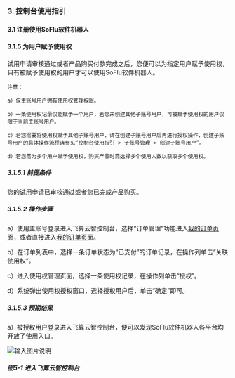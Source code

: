 ### 3. 控制台使用指引

#### 3.1 注册使用SoFlu软件机器人

#### 3.1.5 为用户赋予使用权

试用申请审核通过或者产品购买付款完成之后，您便可以为指定用户赋予使用权，只有被赋予使用权的用户才可以使用SoFlu软件机器人。

```
注意：

a）仅主账号用户拥有使用权管理权限。

b）一条使用权记录仅能赋予一个用户，若您未创建其他子账号用户，可被赋予使用权的用户仅限于当前主账号用户。

c）若您需要将使用权赋予其他子账号用户，请在创建子账号用户后再进行授权操作，创建子账号用户的具体操作流程请参见“控制台使用指引 > 子账号管理 > 创建子账号用户”。

d）若您需为多个用户赋予使用权，购买产品时需选择多个使用人数以获取多个使用权。
```

##### 3.1.5.1 前提条件

您的试用申请已审核通过或者您已完成产品购买。

##### 3.1.5.2 操作步骤

a）使用主账号登录进入飞算云智控制台，选择“订单管理”功能进入[我的订单页面](https://user.feisuanyz.com/orderManage/myOrder)，或者直接进入[我的订单页面](https://user.feisuanyz.com/orderManage/myOrder)。

b）在订单列表中，选择一条订单状态为“已支付”的订单记录，在操作列单击“关联使用权”。

c）进入使用权管理页面，选择一条使用权记录，在操作列单击“授权”。

d）系统弹出使用权授权窗口，选择授权用户后，单击“确定”即可。

##### 3.1.5.3 预期结果

a）被授权用户登录进入飞算云智控制台，便可以发现SoFlu软件机器人各平台均开放了使用入口。

![输入图片说明](../../../../images/SoFlu%EF%BC%88%E5%90%8E%E7%AB%AF%EF%BC%89%E5%BC%80%E5%8F%91%E5%B9%B3%E5%8F%B0/1.%20%E6%9C%80%E6%96%B0%E7%89%88%E6%9C%AC%20-%20%E6%9B%B4%E6%96%B0%E6%97%A5%E6%9C%9F%20-%202022.10.08/3.%20%E6%8E%A7%E5%88%B6%E5%8F%B0%E4%BD%BF%E7%94%A8%E6%8C%87%E5%BC%95/1.%20%E6%B3%A8%E5%86%8C%E4%BD%BF%E7%94%A8SoFlu%E8%BD%AF%E4%BB%B6%E6%9C%BA%E5%99%A8%E4%BA%BA/5-1.png)

##### 图5-1 进入飞算云智控制台
